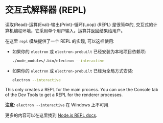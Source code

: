 # 交互式解释器 (REPL)

读取(Read)-运算(Eval)-输出(Print)-循环(Loop) (REPL) 是很简单的, 交互式的计算机编程环境，它采用单个用户输入，运算并返回结果给用户。

在这里 `repl` 模块提供了一个 REPL 的实现, 可以这样使用:

* 如果你的 `electron` 或 `electron-prebuilt` 已经安装为本地项目依赖项:

  ```sh
  ./node_modules/.bin/electron --interactive
  ```
* 如果你的 `electron` 或 `electron-prebuilt` 已经为全局方式安装:

  ```sh
  electron --interactive
  ```

This only creates a REPL for the main process. You can use the Console tab of the Dev Tools to get a REPL for the renderer processes.

**注意:** `electron --interactive` 在 Windows 上不可用.

更多的内容可以在这里找到 [Node.js REPL docs](https://nodejs.org/dist/latest/docs/api/repl.html).
